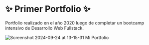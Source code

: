 # ✨ Primer Portfolio ✨

Portfolio realizado en el año 2020 luego de completar un bootcamp intensivo de Desarrollo Web Fullstack.

![Screenshot 2024-09-24 at 13-15-31 Mi Portfolio](https://github.com/user-attachments/assets/24bdf2e5-1202-464b-ad09-00d380473e66)



